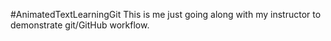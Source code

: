 #AnimatedTextLearningGit
This is me just going along with my instructor to demonstrate git/GitHub workflow.
